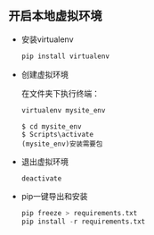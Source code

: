 ## 开启本地虚拟环境
+ 安装virtualenv
  ```python
  pip install virtualenv
  ```
  
+ 创建虚拟环境

  在文件夹下执行终端：
  ```python
  virtualenv mysite_env
  ```
  ```shell
  $ cd mysite_env
  $ Scripts\activate
  (mysite_env)安装需要包
  ```
  
+ 退出虚拟环境
  ```python
  deactivate
  ```
+ pip一键导出和安装
  ```python
  pip freeze > requirements.txt
  pip install -r requirements.txt
  ```
